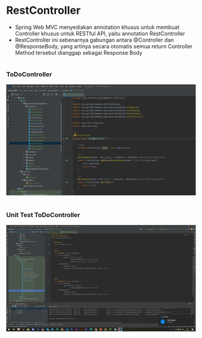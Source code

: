 # RestController
- Spring Web MVC menyediakan annotation khusus untuk membuat Controller khusus untuk RESTful API, yaitu annotation RestController
- RestController ini sebenarnya gabungan antara @Controller dan @ResponseBody, yang artinya secara otomatis semua return Controller Method tersebut dianggap sebagai Response Body


#
### ToDoController
![](img/30.0.png)

#
### Unit Test ToDoController
![](img/30.1.png)
